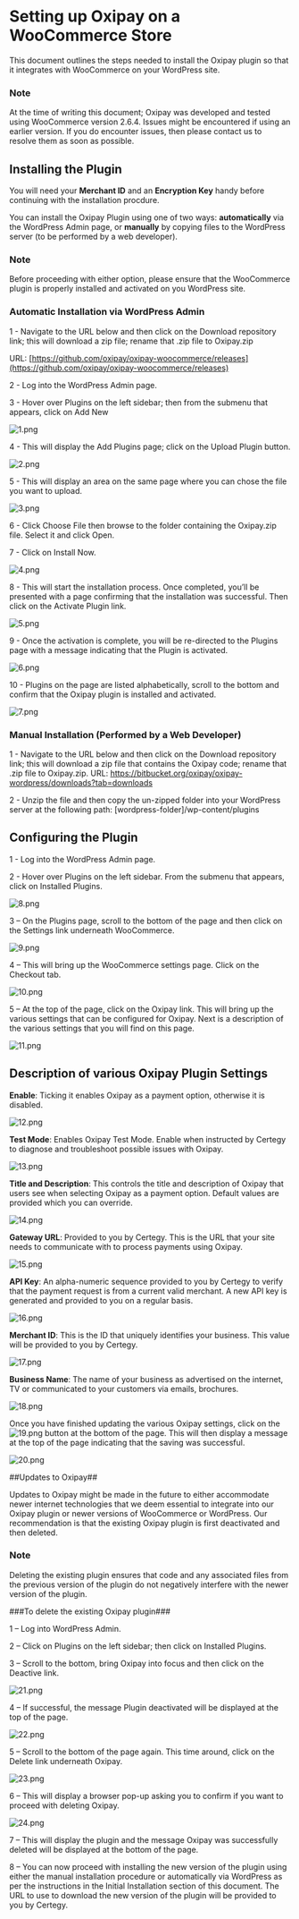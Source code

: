 # Setting up Oxipay on a WooCommerce Store

This document outlines the steps needed to install the Oxipay plugin so that it integrates with WooCommerce on your WordPress site.

<div class="panel panel-primary">
  <div class="panel-heading">
    <h3 class="panel-title">Note</h3>
  </div>
  <div class="panel-body">
    At the time of writing this document; Oxipay was developed and tested using WooCommerce version 2.6.4. Issues might be encountered if using an earlier version. If you do encounter issues, then please contact us to resolve them as soon as possible.
  </div>
</div>

## Installing the Plugin

<div class="alert alert-info" role="alert">You will need your <b>Merchant ID</b> and an <b>Encryption Key</b> handy before continuing with the installation procdure.</div>

You can install the Oxipay Plugin using one of two ways: **automatically** via the WordPress Admin page, or **manually** by copying files to the WordPress server (to be performed by a web developer).

<div class="panel panel-primary">
  <div class="panel-heading">
    <h3 class="panel-title">Note</h3>
  </div>
  <div class="panel-body">
    Before proceeding with either option, please ensure that the WooCommerce plugin is properly installed and activated on you WordPress site.
  </div>
</div>

### Automatic Installation via WordPress Admin
1 - Navigate to the URL below and then click on the Download repository link; this will download a zip file; rename that .zip file to Oxipay.zip 

URL: [https://github.com/oxipay/oxipay-woocommerce/releases](https://github.com/oxipay/oxipay-woocommerce/releases)

2 - Log into the WordPress Admin page.

3 - Hover over Plugins on the left sidebar; then from the submenu that appears, click on Add New

![1.png](/img/platforms/woocommerce/1.png)

4 - This will display the Add Plugins page; click on the Upload Plugin button.

![2.png](/img/platforms/woocommerce/2.png)

5 - This will display an area on the same page where you can chose the file you want to upload.

![3.png](/img/platforms/woocommerce/3.png)

6 - Click Choose File then browse to the folder containing the Oxipay.zip file. Select it and click Open.

7 - Click on Install Now.

![4.png](/img/platforms/woocommerce/4.png)

8 - This will start the installation process. Once completed, you’ll be presented with a page confirming that the installation was successful. Then click on the Activate Plugin link.

![5.png](/img/platforms/woocommerce/5.png)

9 - Once the activation is complete, you will be re-directed to the Plugins page with a message indicating that the Plugin is activated.

![6.png](/img/platforms/woocommerce/6.png)

10 - Plugins on the page are listed alphabetically, scroll to the bottom and confirm that the Oxipay plugin is installed and activated.

![7.png](/img/platforms/woocommerce/7.png)

### Manual Installation (Performed by a Web Developer)
1 - Navigate to the URL below and then click on the Download repository link; this will download a zip file that contains the Oxipay code; rename that .zip file to Oxipay.zip.
URL: https://bitbucket.org/oxipay/oxipay-wordpress/downloads?tab=downloads

2 - Unzip the file and then copy the un-zipped folder into your WordPress server at the following path: [wordpress-folder]/wp-content/plugins

## Configuring the Plugin
1 - Log into the WordPress Admin page.

2 - Hover over Plugins on the left sidebar. From the submenu that appears, click on Installed Plugins.

![8.png](/img/platforms/woocommerce/8.png)

3 – On the Plugins page, scroll to the bottom of the page and then click on the Settings link underneath WooCommerce.

![9.png](/img/platforms/woocommerce/9.png)

4 – This will bring up the WooCommerce settings page. Click on the Checkout tab.

![10.png](/img/platforms/woocommerce/10.png)

5 – At the top of the page, click on the Oxipay link. This will bring up the various settings that can be configured for Oxipay.
Next is a description of the various settings that you will find on this page.

![11.png](/img/platforms/woocommerce/11.png)

## Description of various Oxipay Plugin Settings
**Enable**: Ticking it enables Oxipay as a payment option, otherwise it is disabled.

![12.png](/img/platforms/woocommerce/12.png)

**Test Mode**: Enables Oxipay Test Mode. Enable when instructed by Certegy to diagnose and troubleshoot possible issues with Oxipay.

![13.png](/img/platforms/woocommerce/13.png)

**Title and Description**: This controls the title and description of Oxipay that users see when selecting Oxipay as a payment option. Default values are provided which you can override.

![14.png](/img/platforms/woocommerce/14.png)

**Gateway URL**: Provided to you by Certegy. This is the URL that your site needs to communicate with to process payments using Oxipay.

![15.png](/img/platforms/woocommerce/15.png)

**API Key**: An alpha-numeric sequence provided to you by Certegy to verify that the payment request is from a current valid merchant. A new API key is generated and provided to you on a regular basis.

![16.png](/img/platforms/woocommerce/16.png)

**Merchant ID**: This is the ID that uniquely identifies your business. This value will be provided to you by Certegy.

![17.png](/img/platforms/woocommerce/17.png)

**Business Name**: The name of your business as advertised on the internet, TV or communicated to your customers via emails, brochures.

![18.png](/img/platforms/woocommerce/18.png)

Once you have finished updating the various Oxipay settings, click on the ![19.png](/img/platforms/woocommerce/19.png) button at the bottom of the page. This will then display a message at the top of the page indicating that the saving was successful.

![20.png](/img/platforms/woocommerce/20.png)

##Updates to Oxipay##

Updates to Oxipay might be made in the future to either accommodate newer internet technologies that we deem essential to integrate into our Oxipay plugin or newer versions of WooCommerce or WordPress. Our recommendation is that the existing Oxipay plugin is first deactivated and then deleted.

<div class="panel panel-primary">
  <div class="panel-heading">
    <h3 class="panel-title">Note</h3>
  </div>
  <div class="panel-body">
    Deleting the existing plugin ensures that code and any associated files from the previous version of the plugin do not negatively interfere with the newer version of the plugin.
  </div>
</div>

###To delete the existing Oxipay plugin###

1 – Log into WordPress Admin.

2 – Click on Plugins on the left sidebar; then click on Installed Plugins.

3 – Scroll to the bottom, bring Oxipay into focus and then click on the Deactive link.

![21.png](/img/platforms/woocommerce/21.png)

4 – If successful, the message Plugin deactivated will be displayed at the top of the page.

![22.png](/img/platforms/woocommerce/22.png)

5 – Scroll to the bottom of the page again. This time around, click on the Delete link underneath Oxipay.

![23.png](/img/platforms/woocommerce/23.png)

6 – This will display a browser pop-up asking you to confirm if you want to proceed with deleting Oxipay.

![24.png](/img/platforms/woocommerce/24.png)

7 – This will display the plugin and the message Oxipay was successfully deleted will be displayed at the bottom of the page.

8 – You can now proceed with installing the new version of the plugin using either the manual installation procedure or automatically via WordPress as per the instructions in the Initial Installation section of this document. The URL to use to download the new version of the plugin will be provided to you by Certegy.
